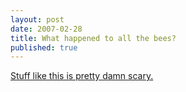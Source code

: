 ```yaml
---
layout: post
date: 2007-02-28
title: What happened to all the bees?
published: true
---
```

[Stuff like this is pretty damn scary.](http://www.nytimes.com/2007/02/27/business/27bees.html?_r=2&am&)
